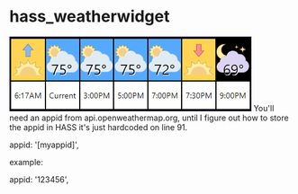 # hass_weatherwidget
<img src="preview.png" />
You'll need an appid from api.openweathermap.org, until I figure out how to store the appid in HASS it's just hardcoded on line 91.

appid: '[myappid]',

example:

appid: '123456',
